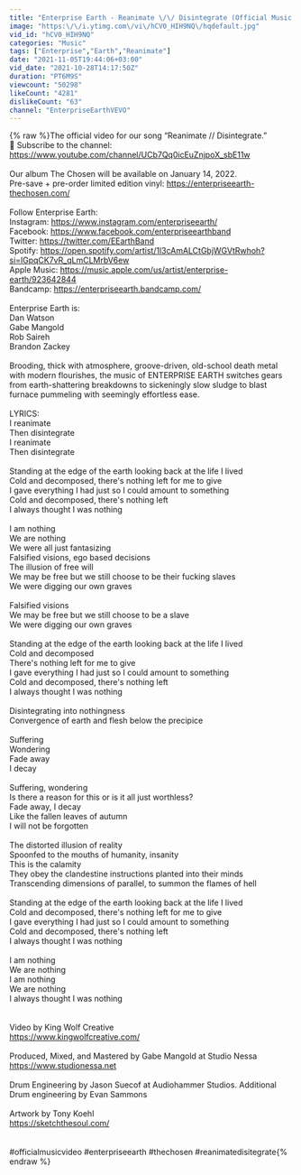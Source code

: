 ```yaml
---
title: "Enterprise Earth - Reanimate \/\/ Disintegrate (Official Music Video)"
image: "https:\/\/i.ytimg.com\/vi\/hCV0_HIH9NQ\/hqdefault.jpg"
vid_id: "hCV0_HIH9NQ"
categories: "Music"
tags: ["Enterprise","Earth","Reanimate"]
date: "2021-11-05T19:44:06+03:00"
vid_date: "2021-10-28T14:17:50Z"
duration: "PT6M9S"
viewcount: "50298"
likeCount: "4281"
dislikeCount: "63"
channel: "EnterpriseEarthVEVO"
---
```

{% raw %}The official video for our song “Reanimate // Disintegrate.”<br />🔔  Subscribe to the channel: <a rel="nofollow" target="blank" href="https://www.youtube.com/channel/UCb7Qq0icEuZnjpoX_sbE11w">https://www.youtube.com/channel/UCb7Qq0icEuZnjpoX_sbE11w</a><br /> <br />Our album The Chosen will be available on January 14, 2022.<br />Pre-save + pre-order limited edition vinyl: <a rel="nofollow" target="blank" href="https://enterpriseearth-thechosen.com/">https://enterpriseearth-thechosen.com/</a><br /> <br />Follow Enterprise Earth: <br />Instagram: <a rel="nofollow" target="blank" href="https://www.instagram.com/enterpriseearth/">https://www.instagram.com/enterpriseearth/</a><br />Facebook: <a rel="nofollow" target="blank" href="https://www.facebook.com/enterpriseearthband">https://www.facebook.com/enterpriseearthband</a><br />Twitter: <a rel="nofollow" target="blank" href="https://twitter.com/EEarthBand">https://twitter.com/EEarthBand</a><br />Spotify: <a rel="nofollow" target="blank" href="https://open.spotify.com/artist/1l3cAmALCtGbjWGVtRwhoh?si=lGpqCK7vR_qLmCLMrbV6ew">https://open.spotify.com/artist/1l3cAmALCtGbjWGVtRwhoh?si=lGpqCK7vR_qLmCLMrbV6ew</a><br />Apple Music: <a rel="nofollow" target="blank" href="https://music.apple.com/us/artist/enterprise-earth/923642844">https://music.apple.com/us/artist/enterprise-earth/923642844</a><br />Bandcamp: <a rel="nofollow" target="blank" href="https://enterpriseearth.bandcamp.com/">https://enterpriseearth.bandcamp.com/</a><br /> <br />Enterprise Earth is:<br />Dan Watson<br />Gabe Mangold<br />Rob Saireh<br />Brandon Zackey<br /> <br />Brooding, thick with atmosphere, groove-driven, old-school death metal with modern flourishes, the music of ENTERPRISE EARTH switches gears from earth-shattering breakdowns to sickeningly slow sludge to blast furnace pummeling with seemingly effortless ease.<br /> <br />LYRICS:<br />I reanimate<br />Then disintegrate<br />I reanimate<br />Then disintegrate<br /><br />Standing at the edge of the earth looking back at the life I lived<br />Cold and decomposed, there's nothing left for me to give<br />I gave everything I had just so I could amount to something<br />Cold and decomposed, there's nothing left<br />I always thought I was nothing    <br /><br />I am nothing<br />We are nothing<br />We were all just fantasizing<br />Falsified visions, ego based decisions<br />The illusion of free will<br />We may be free but we still choose to be their fucking slaves<br />We were digging our own graves<br /><br />Falsified visions<br />We may be free but we still choose to be a slave<br />We were digging our own graves<br /><br />Standing at the edge of the earth looking back at the life I lived<br />Cold and decomposed<br />There's nothing left for me to give<br />I gave everything I had just so I could amount to something<br />Cold and decomposed, there's nothing left<br />I always thought I was nothing  <br /><br />Disintegrating into nothingness<br />Convergence of earth and flesh below the precipice<br /><br />Suffering<br />Wondering<br />Fade away<br />I decay<br /><br />Suffering, wondering<br />Is there a reason for this or is it all just worthless?<br />Fade away, I decay<br />Like the fallen leaves of autumn<br />I will not be forgotten<br /><br />The distorted illusion of reality<br />Spoonfed to the mouths of humanity, insanity<br />This is the calamity<br />They obey the clandestine instructions planted into their minds<br />Transcending dimensions of parallel, to summon the flames of hell<br /><br />Standing at the edge of the earth looking back at the life I lived<br />Cold and decomposed, there's nothing left for me to give<br />I gave everything I had just so I could amount to something<br />Cold and decomposed, there's nothing left<br />I always thought I was nothing<br /><br />I am nothing<br />We are nothing<br />I am nothing<br />We are nothing<br />I always thought I was nothing<br /> <br /> <br />Video by King Wolf Creative<br /><a rel="nofollow" target="blank" href="https://www.kingwolfcreative.com/">https://www.kingwolfcreative.com/</a><br /> <br />Produced, Mixed, and Mastered by Gabe Mangold at Studio Nessa<br /><a rel="nofollow" target="blank" href="https://www.studionessa.net">https://www.studionessa.net</a><br /> <br />Drum Engineering by Jason Suecof at Audiohammer Studios. Additional Drum engineering by Evan Sammons<br /> <br />Artwork by Tony Koehl<br /><a rel="nofollow" target="blank" href="https://sketchthesoul.com/">https://sketchthesoul.com/</a><br /> <br /> <br />#officialmusicvideo #enterpriseearth #thechosen #reanimatedisitegrate{% endraw %}
